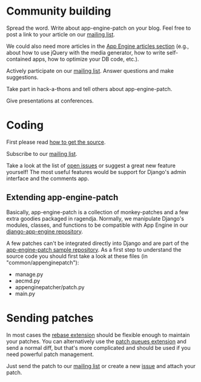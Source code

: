 # Community building #

Spread the word. Write about app-engine-patch on your blog. Feel free to post a link to your article on our [mailing list](http://groups.google.com/group/app-engine-patch).

We could also need more articles in the [App Engine articles section](http://code.google.com/appengine/articles/) (e.g., about how to use jQuery with the media generator, how to write self-contained apps, how to optimize your DB code, etc.).

Actively participate on our [mailing list](http://groups.google.com/group/app-engine-patch). Answer questions and make suggestions.

Take part in hack-a-thons and tell others about app-engine-patch.

Give presentations at conferences.

# Coding #

First please read [how to get the source](GettingTheSource.md).

Subscribe to our [mailing list](http://groups.google.com/group/app-engine-patch).

Take a look at the list of [open issues](http://code.google.com/p/app-engine-patch/issues/list) or suggest a great new feature yourself! The most useful features would be support for Django's admin interface and the comments app.

## Extending app-engine-patch ##

Basically, app-engine-patch is a collection of monkey-patches and a few extra goodies packaged in ragendja. Normally, we manipulate Django's modules, classes, and functions to be compatible with App Engine in our [django-app-engine repository](http://www.bitbucket.org/wkornewald/django-app-engine/).

A few patches can't be integrated directly into Django and are part of the [app-engine-patch sample repository](https://bitbucket.org/wkornewald/appenginepatch-sample/). As a first step to understand the source code you should first take a look at these files (in "common/appenginepatch"):

  * manage.py
  * aecmd.py
  * appenginepatcher/patch.py
  * main.py


# Sending patches #

In most cases the [rebase extension](http://www.selenic.com/mercurial/wiki/index.cgi/RebaseProject) should be flexible enough to maintain your patches. You can alternatively use the [patch queues extension](http://www.selenic.com/mercurial/wiki/index.cgi/MqExtension) and send a normal diff, but that's more complicated and should be used if you need powerful patch management.

Just send the patch to our [mailing list](http://groups.google.com/group/app-engine-patch) or create a new [issue](http://code.google.com/p/app-engine-patch/issues/list) and attach your patch.